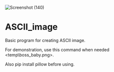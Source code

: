 ![Screenshot (140)](https://user-images.githubusercontent.com/76548882/126035265-a4c58ad3-ffc8-4b82-870f-639113967b38.png)
# ASCII_image
Basic program for creating ASCII image.


For demonstration, use this command when needed		 <temp\boss_baby.png>.

Also pip install pillow before using.
